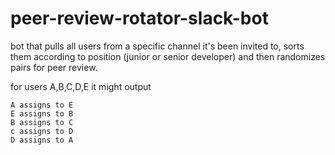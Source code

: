 # peer-review-rotator-slack-bot

bot that pulls all users from a specific channel it's been invited to, sorts them according to position (junior or senior developer) and then randomizes
pairs for peer review.

for users A,B,C,D,E it might output

```
A assigns to E
E assigns to B
B assigns to C
c assigns to D
D assigns to A
```
